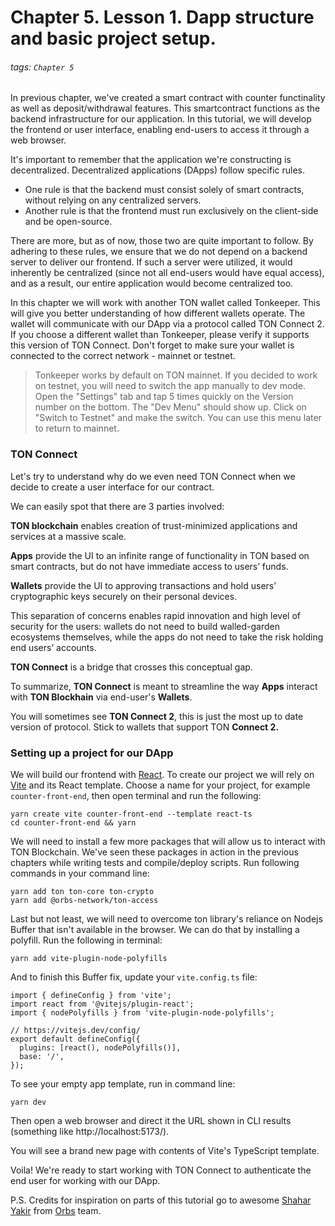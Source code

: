 # Chapter 5. Lesson 1. Dapp structure and basic project setup.

###### tags: `Chapter 5`

In previous chapter, we've created a smart contract with counter functinality as well as deposit/withdrawal features.  This smartcontract functions as the backend infrastructure for our application. In this tutorial, we will develop the frontend or user interface, enabling end-users to access it through a web browser.

It's important to remember that the application we're constructing is decentralized. Decentralized applications (DApps) follow specific rules. 
- One rule is that the backend must consist solely of smart contracts, without relying on any centralized servers. 
- Another rule is that the frontend must run exclusively on the client-side and be open-source. 

There are more, but as of now, those two are quite important to follow. By adhering to these rules, we ensure that we do not depend on a backend server to deliver our frontend. If such a server were utilized, it would inherently be centralized (since not all end-users would have equal access), and as a result, our entire application would become centralized too.

In this chapter we will work with another TON wallet called Tonkeeper. This will give you better understanding of how different wallets operate. The wallet will communicate with our DApp via a protocol called TON Connect 2. If you choose a different wallet than Tonkeeper, please verify it supports this version of TON Connect. Don't forget to make sure your wallet is connected to the correct network - mainnet or testnet.

> Tonkeeper works by default on TON mainnet. If you decided to work on testnet, you will need to switch the app manually to dev mode. Open the "Settings" tab and tap 5 times quickly on the Version number on the bottom. The "Dev Menu" should show up. Click on "Switch to Testnet" and make the switch. You can use this menu later to return to mainnet.

### TON Connect

Let's try to understand why do we even need TON Connect when we decide to create a user interface for our contract.

We can easily spot that there are 3 parties involved:

**TON blockchain** enables creation of trust-minimized applications and services at a massive scale.

**Apps** provide the UI to an infinite range of functionality in TON based on smart contracts, but do not have immediate access to users’ funds. 

**Wallets** provide the UI to approving transactions and hold users’ cryptographic keys securely on their personal devices.

This separation of concerns enables rapid innovation and high level of security for the users: wallets do not need to build walled-garden ecosystems themselves, while the apps do not need to take the risk holding end users’ accounts.

**TON Connect** is a bridge that crosses this conceptual gap.

To summarize, **TON Connect** is meant to streamline the way **Apps** interact with **TON Blockhain** via end-user's **Wallets**.

You will sometimes see **TON Connect 2**, this is just the most up to date version of protocol. Stick to wallets that support TON **Connect 2.**

### Setting up a project for our DApp

We will build our frontend with [React](https://reactjs.org/). To create our project we will rely on [Vite](https://vitejs.dev/) and its React template. Choose a name for your project, for example `counter-front-end`, then open terminal and run the following:

```
yarn create vite counter-front-end --template react-ts
cd counter-front-end && yarn
```

We will need to install a few more packages that will allow us to interact with TON Blockchain. We've seen these packages in action in the previous chapters while writing tests and compile/deploy scripts. Run following commands in your command line:

```
yarn add ton ton-core ton-crypto
yarn add @orbs-network/ton-access
```

Last but not least, we will need to overcome ton library's reliance on Nodejs Buffer that isn't available in the browser. We can do that by installing a polyfill. Run the following in terminal:
```
yarn add vite-plugin-node-polyfills
```

And to finish this Buffer fix, update your `vite.config.ts` file:
```
import { defineConfig } from 'vite';
import react from '@vitejs/plugin-react';
import { nodePolyfills } from 'vite-plugin-node-polyfills';

// https://vitejs.dev/config/
export default defineConfig({
  plugins: [react(), nodePolyfills()],
  base: '/',
});
```

To see your empty app template, run in command line:

```
yarn dev
```
Then open a web browser and direct it the URL shown in CLI results (something like http://localhost:5173/).


You will see a brand new page with contents of Vite's TypeScript template.

Voila! We're ready to start working with TON Connect to authenticate the end user for working with our DApp.


P.S. Credits for inspiration on parts of this tutorial go to awesome [Shahar Yakir](https://ton-community.github.io/tutorials/03-client/) from [Orbs](https://www.orbs.com/) team.
